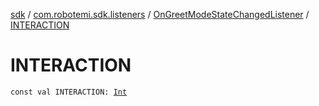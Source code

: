 [sdk](../../index.md) / [com.robotemi.sdk.listeners](../index.md) / [OnGreetModeStateChangedListener](index.md) / [INTERACTION](./-i-n-t-e-r-a-c-t-i-o-n.md)

# INTERACTION

`const val INTERACTION: `[`Int`](https://kotlinlang.org/api/latest/jvm/stdlib/kotlin/-int/index.html)
